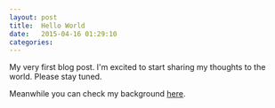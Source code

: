```yaml
---
layout: post
title:  Hello World
date:   2015-04-16 01:29:10
categories:
---
```

My very first blog post. I'm excited to start sharing my thoughts to the world. Please stay tuned.

Meanwhile you can check my background [here](/resume/ "Iurii Kucherov Resume").
